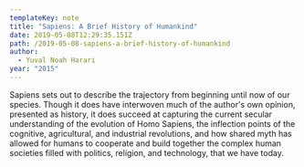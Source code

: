 ```yaml
---
templateKey: note
title: "Sapiens: A Brief History of Humankind"
date: 2019-05-08T12:29:35.151Z
path: /2019-05-08-sapiens-a-brief-history-of-humankind
author:
  - Yuval Noah Harari
year: "2015"
---
```


Sapiens sets out to describe the trajectory from beginning until now of our species. Though it does have interwoven much of the author's own opinion, presented as history, it does succeed at capturing the current secular understanding of the evolution of Homo Sapiens, the inflection points of the cognitive, agricultural, and industrial revolutions, and how shared myth has allowed for humans to cooperate and build together the complex human societies filled with politics, religion, and technology, that we have today.
